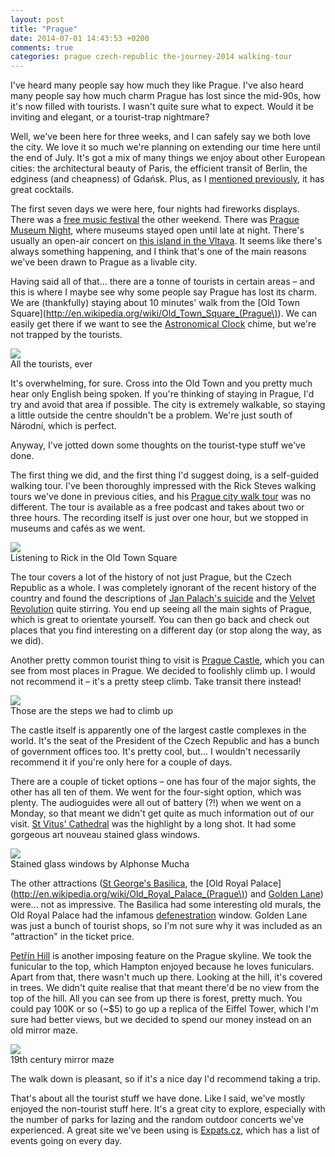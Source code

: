 ```yaml
---
layout: post
title: "Prague"
date: 2014-07-01 14:43:53 +0200
comments: true
categories: prague czech-republic the-journey-2014 walking-tour
---
```


I've heard many people say how much they like Prague. I've also heard many people say how much charm Prague has lost since the mid-90s, how it's now filled with tourists. I wasn't quite sure what to expect. Would it be inviting and elegant, or a tourist-trap nightmare?

Well, we've been here for three weeks, and I can safely say we both love the city. We love it so much we're planning on extending our time here until the end of July. It's got a mix of many things we enjoy about other European cities: the architectural beauty of Paris, the efficient transit of Berlin, the edginess (and cheapness) of Gdańsk. Plus, as I [mentioned previously](/blog/2014/06/20/hemingway-bar-prague), it has great cocktails.

The first seven days we were here, four nights had fireworks displays. There was a [free music festival](http://unitedislands.cz/) the other weekend. There was [Prague Museum Night](http://www.prazskamuzejninoc.cz/), where museums stayed open until late at night. There's usually an open-air concert on [this island in the Vltava](https://www.google.com/maps/place/St%C5%99eleck%C3%BD+ostrov/@50.08048,14.410501,17z/data=!3m1!4b1!4m2!3m1!1s0x0:0x20fab08b45c47614). It seems like there's always something happening, and I think that's one of the main reasons we've been drawn to Prague as a livable city.

Having said all of that... there are a tonne of tourists in certain areas – and this is where I maybe see why some people say Prague has lost its charm. We are (thankfully) staying about 10 minutes' walk from the [Old Town Square](http://en.wikipedia.org/wiki/Old_Town_Square_(Prague\)). We can easily get there if we want to see the [Astronomical Clock](http://en.wikipedia.org/wiki/Prague_Orloj) chime, but we're not trapped by the tourists.

<div class="img">
  <img src="/images/the-journey/prague/oldtownsq.jpg">
  <div class="alt">All the tourists, ever</div>
</div>

It's overwhelming, for sure. Cross into the Old Town and you pretty much hear only English being spoken. If you're thinking of staying in Prague, I'd try and avoid that area if possible. The city is extremely walkable, so staying a little outside the centre shouldn't be a problem. We're just south of Národní, which is perfect.

Anyway, I've jotted down some thoughts on the tourist-type stuff we've done.

<!-- more -->

The first thing we did, and the first thing I'd suggest doing, is a self-guided walking tour. I've been thoroughly impressed with the Rick Steves walking tours we've done in previous cities, and his [Prague city walk tour](https://www.ricksteves.com/watch-read-listen/audio/audio-tours/eastern-europe) was no different. The tour is available as a free podcast and takes about two or three hours. The recording itself is just over one hour, but we stopped in museums and cafés as we went.

<div class="img">
  <img src="/images/the-journey/prague/ourladyoftyn.jpg">
  <div class="alt">Listening to Rick in the Old Town Square</div>
</div>

The tour covers a lot of the history of not just Prague, but the Czech Republic as a whole. I was completely ignorant of the recent history of the country and found the descriptions of [Jan Palach's suicide](http://en.wikipedia.org/wiki/Jan_Palach) and the [Velvet Revolution](http://en.wikipedia.org/wiki/Velvet_Revolution) quite stirring. You end up seeing all the main sights of Prague, which is great to orientate yourself. You can then go back and check out places that you find interesting on a different day (or stop along the way, as we did).

Another pretty common tourist thing to visit is [Prague Castle](http://en.wikipedia.org/wiki/Prague_castle), which you can see from most places in Prague. We decided to foolishly climb up. I would not recommend it – it's a pretty steep climb. Take transit there instead! 

<div class="img">
  <img src="/images/the-journey/prague/viewfromcastle.jpg">
  <div class="alt">Those are the steps we had to climb up</div>
</div>

The castle itself is apparently one of the largest castle complexes in the world. It's the seat of the President of the Czech Republic and has a bunch of government offices too. It's pretty cool, but... I wouldn't necessarily recommend it if you're only here for a couple of days. 

There are a couple of ticket options – one has four of the major sights, the other has all ten of them. We went for the four-sight option, which was plenty. The audioguides were all out of battery (?!) when we went on a Monday, so that meant we didn't get quite as much information out of our visit. [St Vitus' Cathedral](http://en.wikipedia.org/wiki/St._Vitus_Cathedral) was the highlight by a long shot. It had some gorgeous art nouveau stained glass windows.

<div class="img">
  <img src="/images/the-journey/prague/stvitusstainedglass.jpg">
  <div class="alt">Stained glass windows by Alphonse Mucha</div>
</div>

The other attractions ([St George's Basilica](http://en.wikipedia.org/wiki/St._George%27s_Basilica,_Prague), the [Old Royal Palace](http://en.wikipedia.org/wiki/Old_Royal_Palace_(Prague\)) and [Golden Lane](http://en.wikipedia.org/wiki/Golden_Lane)) were... not as impressive. The Basilica had some interesting old murals, the Old Royal Palace had the infamous [defenestration](http://en.wikipedia.org/wiki/Defenestrations_of_Prague) window. Golden Lane was just a bunch of tourist shops, so I'm not sure why it was included as an "attraction" in the ticket price.

[Petřín Hill](http://en.wikipedia.org/wiki/Pet%C5%99%C3%ADn) is another imposing feature on the Prague skyline. We took the funicular to the top, which Hampton enjoyed because he loves funiculars. Apart from that, there wasn't much up there. Looking at the hill, it's covered in trees. We didn't quite realise that that meant there'd be no view from the top of the hill. All you can see from up there is forest, pretty much. You could pay 100K or so (~$5) to go up a replica of the Eiffel Tower, which I'm sure had better views, but we decided to spend our money instead on an old mirror maze.

<div class="img">
  <img src="/images/the-journey/prague/houseofmirrors.jpg">
  <div class="alt">19th century mirror maze</div>
</div>

The walk down is pleasant, so if it's a nice day I'd recommend taking a trip.

That's about all the tourist stuff we have done. Like I said, we've mostly enjoyed the non-tourist stuff here. It's a great city to explore, especially with the number of parks for lazing and the random outdoor concerts we've experienced. A great site we've been using is [Expats.cz](http://www.expats.cz/), which has a list of events going on every day.